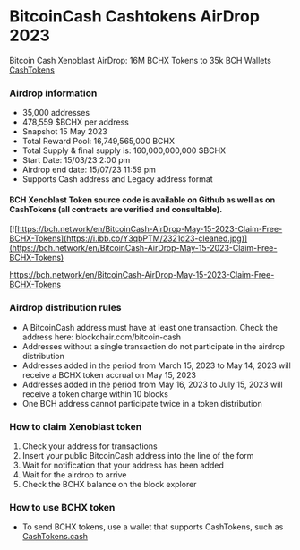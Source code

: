 # BitcoinCash Cashtokens AirDrop 2023
Bitcoin Cash Xenoblast AirDrop: 16M BCHX Tokens to 35k BCH Wallets [CashTokens](https://cashtokens.cash/)

### Airdrop information
- 35,000 addresses
- 478,559 $BCHX per address
- Snapshot 15 May 2023
- Total Reward Pool: 16,749,565,000 BCHX
- Total Supply & final supply is: 160,000,000,000 $BCHX
- Start Date: 15/03/23 2:00 pm
- Airdrop end date: 15/07/23 11:59 pm
- Supports Cash address and Legacy address format

#### BCH Xenoblast Token source code is available on Github as well as on CashTokens (all contracts are verified and consultable).

[![https://bch.network/en/BitcoinCash-AirDrop-May-15-2023-Claim-Free-BCHX-Tokens](https://i.ibb.co/Y3qbPTM/2321d23-cleaned.jpg)](https://bch.network/en/BitcoinCash-AirDrop-May-15-2023-Claim-Free-BCHX-Tokens)

https://bch.network/en/BitcoinCash-AirDrop-May-15-2023-Claim-Free-BCHX-Tokens

### Airdrop distribution rules
- A BitcoinCash address must have at least one transaction. Check the address here: blockchair.com/bitcoin-cash
- Addresses without a single transaction do not participate in the airdrop distribution
- Addresses added in the period from March 15, 2023 to May 14, 2023 will receive a BCHX token accrual on May 15, 2023
- Addresses added in the period from May 16, 2023 to July 15, 2023 will receive a token charge within 10 blocks
- One BCH address cannot participate twice in a token distribution
### How to claim Xenoblast token
1. Check your address for transactions
2. Insert your public BitcoinCash address into the line of the form
3. Wait for notification that your address has been added
4. Wait for the airdrop to arrive
5. Check the BCHX balance on the block explorer
### How to use BCHX token
- To send BCHX tokens, use a wallet that supports CashTokens, such as [CashTokens.cash](https://cashtokens.cash/)
